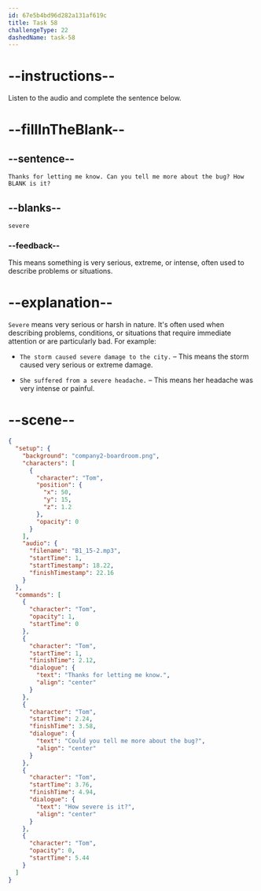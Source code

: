 ```yaml
---
id: 67e5b4bd96d282a131af619c
title: Task 58
challengeType: 22
dashedName: task-58
---
```


<!-- (Audio) Tom: Thanks for letting me know. Can you tell me more about the bug? How severe is it? -->

# --instructions--

Listen to the audio and complete the sentence below.

# --fillInTheBlank--

## --sentence--

`Thanks for letting me know. Can you tell me more about the bug? How BLANK is it?`

## --blanks--

`severe`

### --feedback--

This means something is very serious, extreme, or intense, often used to describe problems or situations.

# --explanation--

`Severe` means very serious or harsh in nature. It's often used when describing problems, conditions, or situations that require immediate attention or are particularly bad. For example:

- `The storm caused severe damage to the city.` – This means the storm caused very serious or extreme damage.

- `She suffered from a severe headache.` – This means her headache was very intense or painful.

# --scene--

```json
{
  "setup": {
    "background": "company2-boardroom.png",
    "characters": [
      {
        "character": "Tom",
        "position": {
          "x": 50,
          "y": 15,
          "z": 1.2
        },
        "opacity": 0
      }
    ],
    "audio": {
      "filename": "B1_15-2.mp3",
      "startTime": 1,
      "startTimestamp": 18.22,
      "finishTimestamp": 22.16
    }
  },
  "commands": [
    {
      "character": "Tom",
      "opacity": 1,
      "startTime": 0
    },
    {
      "character": "Tom",
      "startTime": 1,
      "finishTime": 2.12,
      "dialogue": {
        "text": "Thanks for letting me know.",
        "align": "center"
      }
    },
    {
      "character": "Tom",
      "startTime": 2.24,
      "finishTime": 3.58,
      "dialogue": {
        "text": "Could you tell me more about the bug?",
        "align": "center"
      }
    },
    {
      "character": "Tom",
      "startTime": 3.76,
      "finishTime": 4.94,
      "dialogue": {
        "text": "How severe is it?",
        "align": "center"
      }
    },
    {
      "character": "Tom",
      "opacity": 0,
      "startTime": 5.44
    }
  ]
}
```
